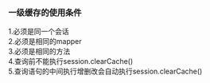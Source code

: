 ### 一级缓存的使用条件
1.必须是同一个会话<br>
2.必须是相同的mapper<br>
3.必须是相同的方法<br>
4.查询前不能执行session.clearCache()<br>
5.查询语句的中间执行增删改会自动执行session.clearCache()<br>
